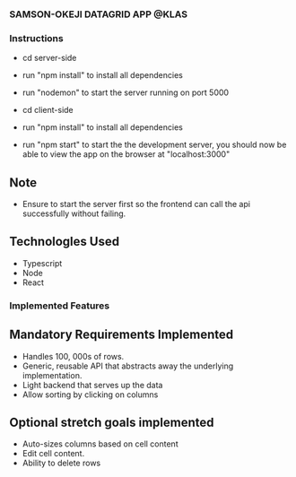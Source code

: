 ### SAMSON-OKEJI DATAGRID APP @KLAS

### Instructions

- cd server-side
- run "npm install" to install all dependencies
- run "nodemon" to start the server running on port 5000

- cd client-side
- run "npm install" to install all dependencies
- run "npm start" to start the the development server, you should now be able to view the app on the browser at "localhost:3000"

## Note
- Ensure to start the server first so the frontend can call the api successfully without failing.


## Technologles Used
- Typescript
- Node
- React


### Implemented Features
## Mandatory Requirements Implemented

- Handles 100, 000s of rows.
- Generic, reusable API that abstracts away the underlying implementation.
- Light backend that serves up the data
- Allow sorting by clicking on columns

## Optional stretch goals implemented
- Auto-sizes columns based on cell content
- Edit cell content.
- Ability to delete rows